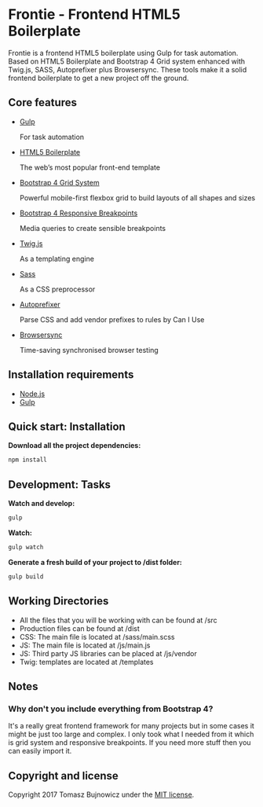 # Frontie - Frontend HTML5 Boilerplate

Frontie is a frontend HTML5 boilerplate using Gulp for task automation.
Based on HTML5 Boilerplate and Bootstrap 4 Grid system enhanced with Twig.js, SASS, Autoprefixer plus Browsersync.
These tools make it a solid frontend boilerplate to get a new project off the ground.

## Core features

* [Gulp](http://gulpjs.com/)

  For task automation

* [HTML5 Boilerplate](https://html5boilerplate.com/)  

  The web’s most popular front-end template

* [Bootstrap 4 Grid System](http://getbootstrap.com/docs/4.0/layout/grid/)

  Powerful mobile-first flexbox grid to build layouts of all shapes and sizes

* [Bootstrap 4 Responsive Breakpoints](http://getbootstrap.com/docs/4.0/layout/overview/#responsive-breakpoints)

  Media queries to create sensible breakpoints
  
* [Twig.js](https://github.com/twigjs/twig.js)

  As a templating engine

* [Sass](http://sass-lang.com/)

  As a CSS preprocessor

* [Autoprefixer](https://www.npmjs.org/package/gulp-autoprefixer)

  Parse CSS and add vendor prefixes to rules by Can I Use

* [Browsersync](https://www.browsersync.io/)

  Time-saving synchronised browser testing


## Installation requirements
* [Node.js](https://nodejs.org/)
* [Gulp](http://gulpjs.com/)

## Quick start: Installation
**Download all the project dependencies:**
```sh
npm install
```

## Development: Tasks
**Watch and develop:**
```sh
gulp
```

**Watch:**
```sh
gulp watch
```

**Generate a fresh build of your project to /dist folder:**
```sh
gulp build
```

## Working Directories
* All the files that you will be working with can be found at /src
* Production files can be found at /dist
* CSS: The main file is located at /sass/main.scss
* JS: The main file is located at /js/main.js
* JS: Third party JS libraries can be placed at /js/vendor
* Twig: templates are located at /templates

## Notes

### Why don't you include everything from Bootstrap 4?

It's a really great frontend framework for many projects but in some cases it might be just too large and complex. I only took what I needed from it which is grid system and responsive breakpoints. If you need more stuff then you can easily import it.

## Copyright and license

Copyright 2017 Tomasz Bujnowicz under the [MIT license](http://opensource.org/licenses/MIT).
